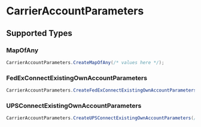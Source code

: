 # CarrierAccountParameters


## Supported Types

### MapOfAny

```csharp
CarrierAccountParameters.CreateMapOfAny(/* values here */);
```

### FedExConnectExistingOwnAccountParameters

```csharp
CarrierAccountParameters.CreateFedExConnectExistingOwnAccountParameters(/* values here */);
```

### UPSConnectExistingOwnAccountParameters

```csharp
CarrierAccountParameters.CreateUPSConnectExistingOwnAccountParameters(/* values here */);
```
